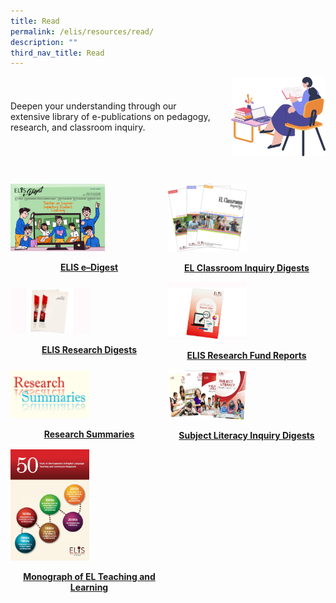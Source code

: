 ```yaml
---
title: Read
permalink: /elis/resources/read/
description: ""
third_nav_title: Read
---
```

<style>
	.flex {
		display: flex;
		margin-bottom: 30px;
		gap:30px;
		align-items: center;
		justify-content: space-around;
	}
	
	.flex > img {
		order: 1;
		transform: scaleX(-1);
		width: 30% !important;
	}
	
	.flex > p {
		margin: 0;
	}
	
	@media only screen and (max-width: 768px) {
		.flex > img {
			width: 50% !important;
			order: 0;
			transform: scaleX(1);
		}
		.flex {
				flex-direction: column;
				gap: 20px;
		}
	}
</style>

<div class="flex">
	<img src="/images/read__banner.png" style="width:50%">
		 
Deepen your understanding through our extensive library of e-publications on pedagogy, research, and classroom inquiry.
</div>



<div class="grid">
		<div>
<p><a href="/elis/resources/read/elis-e-digest-new/">
<img src="/images/edigest517jul.jpg" style="width:60%">
</a></p><center><a href="/elis/resources/read/elis-e-digest-new/"><b>ELIS e–Digest</b></a></center><a href="/elis/resources/read/elis-e-digest-new/">
</a>
	</div>

<div>
<p><a href="/elis/resources/read/classroom-inquiry-digests/">
<img src="/images/el-inq.jpg" style="width:50%">
</a></p><center><a href="/elis/resources/read/classroom-inquiry-digests/"><b>EL Classroom Inquiry Digests</b></a></center><a href="/elis/resources/read/classroom-inquiry-digests/">
</a>
	</div>
	
<div>
<p><a href="/elis/resources/read/research-digests/">
<img src="/images/res-digest_s.jpg" style="width:50%">
</a></p><center><a href="/elis/resources/read/research-digests/"><b>ELIS Research Digests</b></a></center><a href="/elis/resources/read/research-digests/">
</a>
		</div>

<div>
<p><a href="/elis/resources/read/elis-research-fund-reports/">
<img src="/images/elis-research-fund-report.jpg" style="width:50%">
</a></p><center><a href="/elis/resources/read/elis-research-fund-reports/"><b>ELIS Research Fund Reports</b></a></center><a href="/elis/resources/read/elis-research-fund-reports/">
</a>
</div>
	
<div>
<p><a href="/elis/resources/read/research-summaries/">
<img src="/images/res-summaries-2_900.png" style="width:50%">
</a></p><center><a href="/elis/resources/read/research-summaries/"><b>Research Summaries</b></a></center><a href="/elis/resources/read/research-summaries/">
</a></div>
	

	
		
	
<div>
<p><a href="/elis/resources/read/subject-literacy-inquiry-digests/">
<img src="/images/sl-digest_collection1.png" style="width:50%">
</a></p><center><a href="/elis/resources/read/subject-literacy-inquiry-digests/"><b>Subject Literacy Inquiry Digests</b></a></center><a href="/elis/resources/read/subject-literacy-inquiry-digests/">
</a>
		</div>

<div>
<p><a href="/elis/resources/read/monograph-of-el-teaching-and-learning/">
<img src="/images/monography.jpg" style="width:50%">
</a></p><center><a href="/elis/resources/read/monograph-of-el-teaching-and-learning/"><b>Monograph of EL Teaching and Learning</b></a></center><a href="/elis/resources/read/monograph-of-el-teaching-and-learning/">
</a>
	</div>
		
</div>
	
<style>

	.grid {
	  display: grid;
	grid-template-columns: repeat(2, 1fr);
	align-items: center;
	justify-items: center;
	}
	
@media screen and (max-width: 768px) {
		.grid {
			grid-template-columns: repeat(1,1fr) !important;
	}
	}

</style>